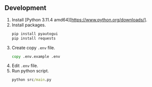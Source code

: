 ## Development

1. Install [Python 3.11.4 amd64][https://www.python.org/downloads/].
1. Install packages.
    ```cmd
    pip install pyautogui
    pip install requests
    ```
1. Create copy `.env` file.
    ```cmd
    copy .env.example .env
    ```
1. Edit `.env` file.
1. Run python script.
    ```cmd
    python src/main.py
    ```
